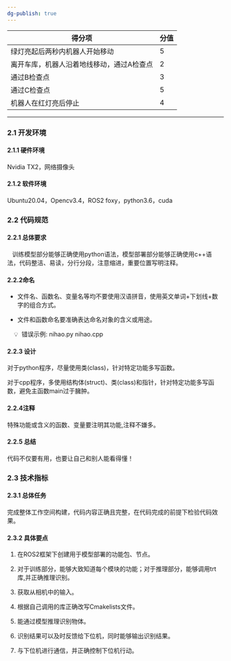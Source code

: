 ```yaml
---
dg-publish: true
---
```


| 得分项| 分值 |
| --- | --- |
| 绿灯亮起后两秒内机器人开始移动| 5|
| 离开车库，机器人沿着地线移动，通过A检查点 | 2|
| 通过B检查点| 3|
| 通过C检查点| 5|
| 机器人在红灯亮后停止| 4|

---
### 2.1 开发环境

#### 2.1.1 硬件环境

  

Nvidia TX2，网络摄像头

  

#### 2.1.2 软件环境

  

Ubuntu20.04，Opencv3.4，ROS2 foxy，python3.6，cuda

  
  

### 2.2 代码规范

#### 2.2.1 总体要求

   训练模型部分能够正确使用python语法，模型部署部分能够正确使用c++语法，代码整洁、易读，分行分段，注意缩进，重要位置写明注释。

  
  

#### 2.2.2命名

- 文件名、函数名、变量名等均不要使用汉语拼音，使用英文单词+下划线+数字的组合方式。

- 文件和函数命名要准确表达命名对象的含义或用途。

  

    💡  错误示例: nihao.py nihao.cpp

#### 2.2.3 设计

对于python程序，尽量使用类(class)，针对特定功能多写函数。

对于cpp程序，多使用结构体(struct)、类(class)和指针，针对特定功能多写函数，避免主函数main过于臃肿。

#### 2.2.4注释

特殊功能或含义的函数、变量要注明其功能,注释不嫌多。

  

#### 2.2.5 总结

代码不仅要有用，也要让自己和别人能看得懂！

  
  

### 2.3 技术指标

#### 2.3.1 总体任务

完成整体工作空间构建，代码内容正确且完整，在代码完成的前提下检验代码效果。

#### 2.3.2 具体要点

  

1. 在ROS2框架下创建用于模型部署的功能包、节点。

2. 对于训练部分，能够大致知道每个模块的功能；对于推理部分，能够调用trt库,并正确推理识别。

3. 获取从相机中的输入。

4. 根据自己调用的库正确改写Cmakelists文件。

5. 能通过模型推理识别物体。

6. 识别结果可以及时反馈给下位机，同时能够输出识别结果。

7. 与下位机进行通信，并正确控制下位机行动。

